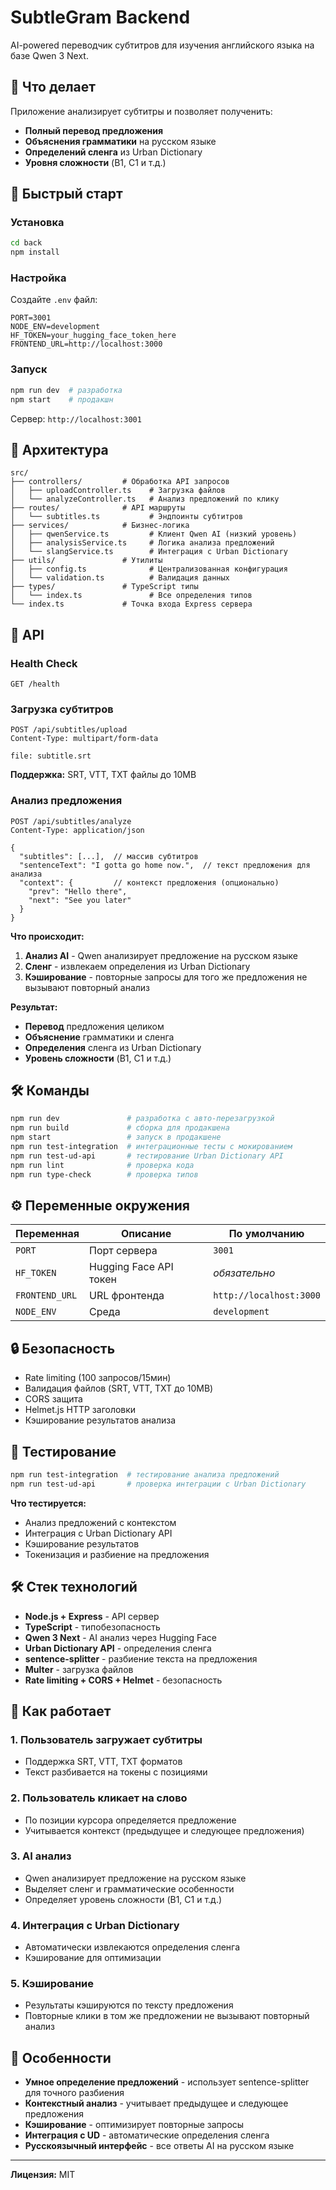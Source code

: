# SubtleGram Backend

AI-powered переводчик субтитров для изучения английского языка на базе Qwen 3 Next.

## 🎯 Что делает

Приложение анализирует субтитры и позволяет полученить:
- **Полный перевод предложения**
- **Объяснения грамматики** на русском языке
- **Определений сленга** из Urban Dictionary
- **Уровня сложности** (B1, C1 и т.д.)

## 🚀 Быстрый старт

### Установка
```bash
cd back
npm install
```

### Настройка
Создайте `.env` файл:
```env
PORT=3001
NODE_ENV=development
HF_TOKEN=your_hugging_face_token_here
FRONTEND_URL=http://localhost:3000
```

### Запуск
```bash
npm run dev  # разработка
npm start    # продакшн
```

Сервер: `http://localhost:3001`

## 📁 Архитектура

```
src/
├── controllers/         # Обработка API запросов
│   ├── uploadController.ts    # Загрузка файлов
│   └── analyzeController.ts   # Анализ предложений по клику
├── routes/              # API маршруты
│   └── subtitles.ts           # Эндпоинты субтитров
├── services/            # Бизнес-логика
│   ├── qwenService.ts         # Клиент Qwen AI (низкий уровень)
│   ├── analysisService.ts     # Логика анализа предложений
│   └── slangService.ts        # Интеграция с Urban Dictionary
├── utils/               # Утилиты
│   ├── config.ts              # Централизованная конфигурация
│   └── validation.ts          # Валидация данных
├── types/               # TypeScript типы
│   └── index.ts               # Все определения типов
└── index.ts             # Точка входа Express сервера
```

## 🔧 API

### Health Check
```http
GET /health
```

### Загрузка субтитров
```http
POST /api/subtitles/upload
Content-Type: multipart/form-data

file: subtitle.srt
```

**Поддержка:** SRT, VTT, TXT файлы до 10MB

### Анализ предложения
```http
POST /api/subtitles/analyze
Content-Type: application/json

{
  "subtitles": [...],  // массив субтитров
  "sentenceText": "I gotta go home now.",  // текст предложения для анализа
  "context": {         // контекст предложения (опционально)
    "prev": "Hello there",
    "next": "See you later"
  }
}
```

**Что происходит:**
1. **Анализ AI** - Qwen анализирует предложение на русском языке
2. **Сленг** - извлекаем определения из Urban Dictionary
3. **Кэширование** - повторные запросы для того же предложения не вызывают повторный анализ

**Результат:**
- **Перевод** предложения целиком
- **Объяснение** грамматики и сленга
- **Определения** сленга из Urban Dictionary
- **Уровень сложности** (B1, C1 и т.д.)

## 🛠️ Команды

```bash
npm run dev               # разработка с авто-перезагрузкой
npm run build             # сборка для продакшена
npm start                 # запуск в продакшене
npm run test-integration  # интеграционные тесты с мокированием
npm run test-ud-api       # тестирование Urban Dictionary API
npm run lint              # проверка кода
npm run type-check        # проверка типов
```

## ⚙️ Переменные окружения

| Переменная | Описание | По умолчанию |
|------------|----------|-------------|
| `PORT` | Порт сервера | `3001` |
| `HF_TOKEN` | Hugging Face API токен | *обязательно* |
| `FRONTEND_URL` | URL фронтенда | `http://localhost:3000` |
| `NODE_ENV` | Среда | `development` |

## 🔒 Безопасность

- Rate limiting (100 запросов/15мин)
- Валидация файлов (SRT, VTT, TXT до 10MB)
- CORS защита
- Helmet.js HTTP заголовки
- Кэширование результатов анализа

## 🧪 Тестирование

```bash
npm run test-integration  # тестирование анализа предложений
npm run test-ud-api       # проверка интеграции с Urban Dictionary
```

**Что тестируется:**
- Анализ предложений с контекстом
- Интеграция с Urban Dictionary API
- Кэширование результатов
- Токенизация и разбиение на предложения

## 🛠️ Стек технологий

- **Node.js + Express** - API сервер
- **TypeScript** - типобезопасность
- **Qwen 3 Next** - AI анализ через Hugging Face
- **Urban Dictionary API** - определения сленга
- **sentence-splitter** - разбиение текста на предложения
- **Multer** - загрузка файлов
- **Rate limiting + CORS + Helmet** - безопасность

## 🔄 Как работает

### 1. Пользователь загружает субтитры
- Поддержка SRT, VTT, TXT форматов
- Текст разбивается на токены с позициями

### 2. Пользователь кликает на слово
- По позиции курсора определяется предложение
- Учитывается контекст (предыдущее и следующее предложения)

### 3. AI анализ
- Qwen анализирует предложение на русском языке
- Выделяет сленг и грамматические особенности
- Определяет уровень сложности (B1, C1 и т.д.)

### 4. Интеграция с Urban Dictionary
- Автоматически извлекаются определения сленга
- Кэширование для оптимизации

### 5. Кэширование
- Результаты кэшируются по тексту предложения
- Повторные клики в том же предложении не вызывают повторный анализ

## 🎯 Особенности

- **Умное определение предложений** - использует sentence-splitter для точного разбиения
- **Контекстный анализ** - учитывает предыдущее и следующее предложения
- **Кэширование** - оптимизирует повторные запросы
- **Интеграция с UD** - автоматические определения сленга
- **Русскоязычный интерфейс** - все ответы AI на русском языке

---

**Лицензия:** MIT
